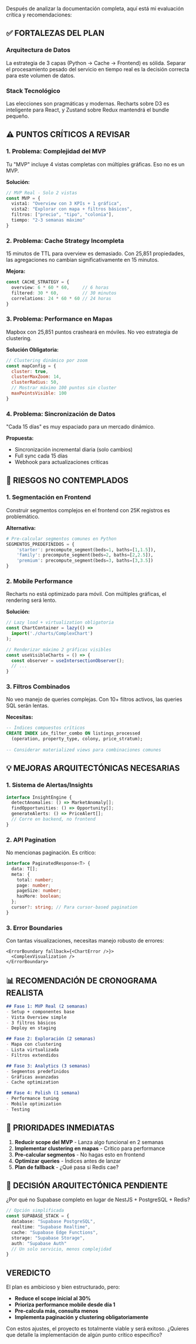 Después de analizar la documentación completa, aquí está mi evaluación crítica y recomendaciones:

## ✅ **FORTALEZAS DEL PLAN**

### Arquitectura de Datos
La estrategia de 3 capas (Python → Cache → Frontend) es sólida. Separar el procesamiento pesado del servicio en tiempo real es la decisión correcta para este volumen de datos.

### Stack Tecnológico
Las elecciones son pragmáticas y modernas. Recharts sobre D3 es inteligente para React, y Zustand sobre Redux mantendrá el bundle pequeño.

## ⚠️ **PUNTOS CRÍTICOS A REVISAR**

### 1. **Problema: Complejidad del MVP**
Tu "MVP" incluye 4 vistas completas con múltiples gráficas. Eso no es un MVP.

**Solución:**
```typescript
// MVP Real - Solo 2 vistas
const MVP = {
  vista1: "Overview con 3 KPIs + 1 gráfica",
  vista2: "Explorar con mapa + filtros básicos",
  filtros: ["precio", "tipo", "colonia"],
  tiempo: "2-3 semanas máximo"
}
```

### 2. **Problema: Cache Strategy Incompleta**
15 minutos de TTL para overview es demasiado. Con 25,851 propiedades, las agregaciones no cambian significativamente en 15 minutos.

**Mejora:**
```typescript
const CACHE_STRATEGY = {
  overview: 6 * 60 * 60,     // 6 horas
  filtered: 30 * 60,         // 30 minutos
  correlations: 24 * 60 * 60 // 24 horas
}
```

### 3. **Problema: Performance en Mapas**
Mapbox con 25,851 puntos crasheará en móviles. No veo estrategia de clustering.

**Solución Obligatoria:**
```javascript
// Clustering dinámico por zoom
const mapConfig = {
  cluster: true,
  clusterMaxZoom: 14,
  clusterRadius: 50,
  // Mostrar máximo 100 puntos sin cluster
  maxPointsVisible: 100
}
```

### 4. **Problema: Sincronización de Datos**
"Cada 15 días" es muy espaciado para un mercado dinámico.

**Propuesta:**
- Sincronización incremental diaria (solo cambios)
- Full sync cada 15 días
- Webhook para actualizaciones críticas

## 🚨 **RIESGOS NO CONTEMPLADOS**

### 1. **Segmentación en Frontend**
Construir segmentos complejos en el frontend con 25K registros es problemático.

**Alternativa:**
```python
# Pre-calcular segmentos comunes en Python
SEGMENTOS_PREDEFINIDOS = {
    'starter': precompute_segment(beds=1, baths=[1,1.5]),
    'family': precompute_segment(beds=2, baths=[2,2.5]),
    'premium': precompute_segment(beds=3, baths=[3,3.5])
}
```

### 2. **Mobile Performance**
Recharts no está optimizado para móvil. Con múltiples gráficas, el rendering será lento.

**Solución:**
```typescript
// Lazy load + virtualization obligatoria
const ChartContainer = lazy(() => 
  import('./charts/ComplexChart')
);

// Renderizar máximo 2 gráficas visibles
const useVisibleCharts = () => {
  const observer = useIntersectionObserver();
  // ...
}
```

### 3. **Filtros Combinados**
No veo manejo de queries complejas. Con 10+ filtros activos, las queries SQL serán lentas.

**Necesitas:**
```sql
-- Índices compuestos críticos
CREATE INDEX idx_filter_combo ON listings_processed 
  (operation, property_type, colony, price_stratum);
  
-- Considerar materialized views para combinaciones comunes
```

## 💡 **MEJORAS ARQUITECTÓNICAS NECESARIAS**

### 1. **Sistema de Alertas/Insights**
```typescript
interface InsightEngine {
  detectAnomalies: () => MarketAnomaly[];
  findOpportunities: () => Opportunity[];
  generateAlerts: () => PriceAlert[];
  // Corre en backend, no frontend
}
```

### 2. **API Pagination**
No mencionas paginación. Es crítico:
```typescript
interface PaginatedResponse<T> {
  data: T[];
  meta: {
    total: number;
    page: number;
    pageSize: number;
    hasMore: boolean;
  };
  cursor?: string; // Para cursor-based pagination
}
```

### 3. **Error Boundaries**
Con tantas visualizaciones, necesitas manejo robusto de errores:
```tsx
<ErrorBoundary fallback={<ChartError />}>
  <ComplexVisualization />
</ErrorBoundary>
```

## 📊 **RECOMENDACIÓN DE CRONOGRAMA REALISTA**

```markdown
## Fase 1: MVP Real (2 semanas)
- Setup + componentes base
- Vista Overview simple
- 3 filtros básicos
- Deploy en staging

## Fase 2: Exploración (2 semanas)
- Mapa con clustering
- Lista virtualizada
- Filtros extendidos

## Fase 3: Analytics (3 semanas)
- Segmentos predefinidos
- Gráficas avanzadas
- Cache optimization

## Fase 4: Polish (1 semana)
- Performance tuning
- Mobile optimization
- Testing
```

## 🎯 **PRIORIDADES INMEDIATAS**

1. **Reducir scope del MVP** - Lanza algo funcional en 2 semanas
2. **Implementar clustering en mapas** - Crítico para performance
3. **Pre-calcular segmentos** - No hagas esto en frontend
4. **Optimizar queries** - Índices antes de lanzar
5. **Plan de fallback** - ¿Qué pasa si Redis cae?

## 📝 **DECISIÓN ARQUITECTÓNICA PENDIENTE**

¿Por qué no Supabase completo en lugar de NestJS + PostgreSQL + Redis?

```typescript
// Opción simplificada
const SUPABASE_STACK = {
  database: "Supabase PostgreSQL",
  realtime: "Supabase Realtime",
  cache: "Supabase Edge Functions",
  storage: "Supabase Storage",
  auth: "Supabase Auth"
  // Un solo servicio, menos complejidad
}
```

## **VEREDICTO**

El plan es ambicioso y bien estructurado, pero:
- **Reduce el scope inicial al 30%**
- **Prioriza performance mobile desde día 1**
- **Pre-calcula más, consulta menos**
- **Implementa paginación y clustering obligatoriamente**

Con estos ajustes, el proyecto es totalmente viable y será exitoso. ¿Quieres que detalle la implementación de algún punto crítico específico?
